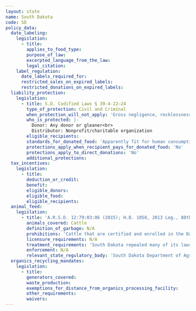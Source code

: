 ```yaml
---
layout: state
name: South Dakota
code: SD
policy_data:
  date_labeling:
    legislation:
      - title:
        applies_to_food_type:
        purpose_of_law:
        excerpted_language_from_the_law:
        legal_citation:
    label_regulation:
      date_labels_required_for:
      restricted_sales_on_expired_labels:
      restricted_donations_on_expired_labels:
  liability_protection:
    legislation:
      - title: S.D. Codified Laws § 39-4-22—24
        type_of_protection: Civil and Criminal
        when_protection_will_not_apply: 'Gross negligence, recklessness, or intentional misconduct'
        who_is_protected: |-
          Donor: Any donor or gleaner<br>
          Distributor: Nonprofit/charitable organization
        eligible_recipients:
        standards_for_donated_food: 'Apparently fit for human consumption; includes food not readily marketable due to appearance, freshness, grade, or surplus'
        protections_apply_when_recipient_pays_for_donated_food: 'No'
        protections_apply_to_direct_donations: 'No'
        additional_protections:
  tax_incentives:
    legislation:
      - title:
        deduction_or_credit:
        benefit:
        eligible_donors:
        eligible_food:
        eligible_recipients:
  animal_feed:
    legislation:
      - title: 'A.R.S.D. 12:79:03:06 (2015); H.B. 1058, 2013 Leg., 88th Sess. (S.D. 2013)'
        animals_covered: Cattle
        definition_of_garbage: N/A
        prohibitions: 'Cattle that are certified and enrolled in the Dakota Certified Beef Program may not be fed any feed products containing food processing waste, restaurant food waste, dried poultry waste, dried poultry litter, dried ruminant waste, dried swine waste, undried processed animal waste products, or processed animal waste. A.R.S.D. 12:79:03:06 (2015).'
        licensure_requirements: N/A
        treatment_requirements: 'South Dakota repealed many of its laws pertaining to garbage feeding. Before the repeal, these laws prohibited the feeding of garbage to swine and livestock; there was no exception for heat-treated garbage. The state decided to repeal this law in order to loosen the reigns on animal disease control generally, as many animal diseases have been eradicated and better managed in recent years. H.B. 1058, 2013 Leg., 88th Sess. (S.D. 2013).'
        enforcement: N/A
        relevant_state_regulatory_body: 'South Dakota Department of Agriculture, <a href="https://sdda.sd.gov/" target="_blank">https://sdda.sd.gov/</a>.'
  organics_recycling_mandates:
    legislation:
      - title:
        generators_covered:
        waste_production:
        exemptions_for_distance_from_organics_processing_facility:
        other_requirements:
        waivers:
---
```


